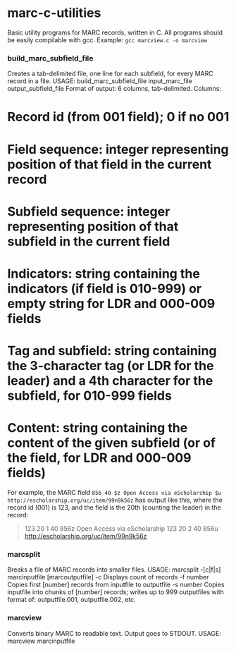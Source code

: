 # marc-c-utilities
Basic utility programs for MARC records, written in C.
All programs should be easily compilable with gcc.  Example:
`gcc marcview.c -o marcview`

### build_marc_subfield_file
Creates a tab-delimited file, one line for each subfield, for every MARC record in a file.
USAGE: build_marc_subfield_file input_marc_file output_subfield_file
Format of output: 6 columns, tab-delimited.  Columns:
# Record id (from 001 field); 0 if no 001
# Field sequence: integer representing position of that field in the current record
# Subfield sequence: integer representing position of that subfield in the current field
# Indicators: string containing the indicators (if field is 010-999) or empty string for LDR and 000-009 fields
# Tag and subfield: string containing the 3-character tag (or LDR for the leader) and a 4th character for the subfield, for 010-999 fields
# Content: string containing the content of the given subfield (or of the field, for LDR and 000-009 fields)
For example, the MARC field
`856 40 $z Open Access via eScholarship $u http://escholarship.org/uc/item/99n9k56z`
has output like this, where the record id (001) is 123, and the field is the 20th (counting the leader) in the record:
> 123       20      1       40      856z    Open Access via eScholarship
> 123       20      2       40      856u    http://escholarship.org/uc/item/99n9k56z

### marcsplit
Breaks a file of MARC records into smaller files.
USAGE: marcsplit -[c|f|s] marcinputfile [marcoutputfile]
  -c          Displays count of records
  -f number   Copies first [number] records from inputfile to outputfile
  -s number   Copies inputfile into chunks of [number] records;
                writes up to 999 outputfiles with format of:
                outputfile.001, outputfile.002, etc.

### marcview
Converts binary MARC to readable text.  Output goes to STDOUT.
USAGE: marcview marcinputfile
